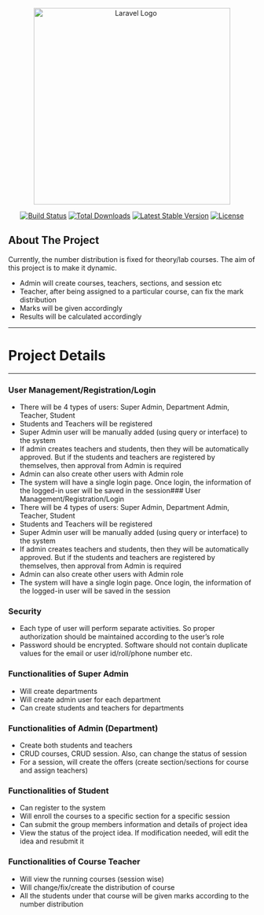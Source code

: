 <p align="center"><a href="https://laravel.com" target="_blank"><img src="https://raw.githubusercontent.com/laravel/art/master/logo-lockup/5%20SVG/2%20CMYK/1%20Full%20Color/laravel-logolockup-cmyk-red.svg" width="400" alt="Laravel Logo"></a></p>

<p align="center">
<a href="https://github.com/laravel/framework/actions"><img src="https://github.com/laravel/framework/workflows/tests/badge.svg" alt="Build Status"></a>
<a href="https://packagist.org/packages/laravel/framework"><img src="https://img.shields.io/packagist/dt/laravel/framework" alt="Total Downloads"></a>
<a href="https://packagist.org/packages/laravel/framework"><img src="https://img.shields.io/packagist/v/laravel/framework" alt="Latest Stable Version"></a>
<a href="https://packagist.org/packages/laravel/framework"><img src="https://img.shields.io/packagist/l/laravel/framework" alt="License"></a>
</p>

## About The Project

Currently, the number distribution is fixed for theory/lab courses. The aim of this project
is to make it dynamic.
- Admin will create courses, teachers, sections, and session etc
- Teacher, after being assigned to a particular course, can fix the mark distribution
- Marks will be given accordingly
- Results will be calculated accordingly


--- 


# Project Details

---

### User Management/Registration/Login
- There will be 4 types of users: Super Admin, Department Admin, Teacher, Student
- Students and Teachers will be registered
- Super Admin user will be manually added (using query or interface) to the system
- If admin creates teachers and students, then they will be automatically approved. But if
the students and teachers are registered by themselves, then approval from Admin is
required
- Admin can also create other users with Admin role
- The system will have a single login page. Once login, the information of the logged-in
user will be saved in the session### User Management/Registration/Login
- There will be 4 types of users: Super Admin, Department Admin, Teacher, Student
- Students and Teachers will be registered
- Super Admin user will be manually added (using query or interface) to the system
- If admin creates teachers and students, then they will be automatically approved. But if
the students and teachers are registered by themselves, then approval from Admin is
required
- Admin can also create other users with Admin role
- The system will have a single login page. Once login, the information of the logged-in
user will be saved in the session

### Security
- Each type of user will perform separate activities. So proper authorization should be
maintained according to the user’s role
- Password should be encrypted. Software should not contain duplicate values for the email
or user id/roll/phone number etc.

### Functionalities of Super Admin
- Will create departments
- Will create admin user for each department
- Can create students and teachers for departments

### Functionalities of Admin (Department)
- Create both students and teachers
- CRUD courses, CRUD session. Also, can change the status of session
- For a session, will create the offers (create section/sections for course and assign
teachers)


### Functionalities of Student
- Can register to the system
- Will enroll the courses to a specific section for a specific session
- Can submit the group members information and details of project idea
- View the status of the project idea. If modification needed, will edit the idea and resubmit
it

### Functionalities of Course Teacher
- Will view the running courses (session wise)
- Will change/fix/create the distribution of course
- All the students under that course will be given marks according to the number
distribution
